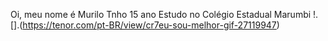 Oi, meu nome é Murilo 
Tnho 15 ano 
Estudo no Colégio Estadual Marumbi
!.[].(https://tenor.com/pt-BR/view/cr7eu-sou-melhor-gif-27119947)
